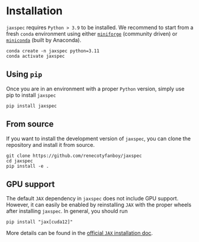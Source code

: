 # Installation

`jaxspec` requires `Python > 3.9` to be installed. We recommend to start from a fresh `conda` environment using either
[`miniforge`](https://github.com/conda-forge/miniforge) (community driven) or [`miniconda`](https://docs.anaconda.com/miniconda/)
(built by Anaconda).

```
conda create -n jaxspec python=3.11
conda activate jaxspec
```

## Using `pip`

Once you are in an environment with a proper `Python` version, simply use pip to install `jaxspec`

```
pip install jaxspec
```

## From source

If you want to install the development version of `jaxspec`, you can clone the repository and install it from source.

```
git clone https://github.com/renecotyfanboy/jaxspec
cd jaxspec
pip install -e .
```

## GPU support

The default `JAX` dependency in `jaxspec` does not include GPU support. However, it can easily be enabled by reinstalling
`JAX` with the proper wheels after installing `jaxspec`. In general, you should run

```
pip install "jax[cuda12]"
```

More details can be found in the [official `JAX` installation doc](https://jax.readthedocs.io/en/latest/installation.html#).